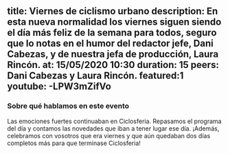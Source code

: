 title: Viernes de ciclismo urbano
description: En esta nueva normalidad los viernes siguen siendo el día más feliz de la semana para todos, seguro que lo notas en el humor del redactor jefe, Dani Cabezas, y de nuestra jefa de producción, Laura Rincón.
at: 15/05/2020 10:30
duration: 15
peers: Dani Cabezas y Laura Rincón. 
featured:1
youtube: -LPW3mZifVo
----
### Sobre qué hablamos en este evento

Las emociones fuertes continuaban en Ciclosferia. Repasamos el programa del día y contamos las novedades que iban a tener lugar ese día. ¡Además, celebramos con vosotros que era viernes y que aún quedaban dos días completos más para que terminase Ciclosferia!
